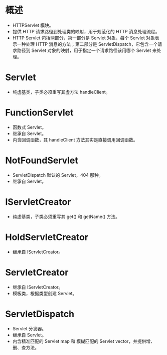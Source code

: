 # 概述

- HTTPServlet 模块。
- 提供 HTTP 请求路径到处理类的映射，用于规范化的 HTTP 消息处理流程。
- HTTP Servlet 包括两部分，第一部分是 Servlet 对象，每个 Servlet 对象表示一种处理 HTTP 消息的方法；第二部分是 ServletDispatch，它包含一个请求路径到 Servlet 对象的映射，用于指定一个请求路径该用哪个 Servlet 来处理。

# Servlet

- 纯虚基类，子类必须重写其虚方法 handleClient。


# FunctionServlet

- 函数式 Servlet。
- 继承自 Servlet。
- 内含回调函数，其 handleClient 方法其实是直接调用回调函数。


# NotFoundServlet

- ServletDispatch 默认的 Servlet，404 那种。
- 继承自 Servlet。


# IServletCreator

- 纯虚基类，子类必须重写其 get() 和 getName() 方法。


# HoldServletCreator

- 继承自 IServletCreator。


# ServletCreator

- 继承自 IServletCreator。
- 模板类，根据类型创建 Servlet。


# ServletDispatch

- Servlet 分发器。
- 继承自 Servlet。
- 内含精准匹配的 Servlet map 和 模糊匹配的 Servlet vector，并提供增、删、查方法。
